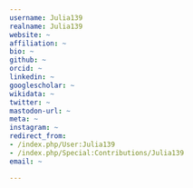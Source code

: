 ```yaml
---
username: Julia139
realname: Julia139
website: ~
affiliation: ~
bio: ~
github: ~
orcid: ~
linkedin: ~
googlescholar: ~
wikidata: ~
twitter: ~
mastodon-url: ~
meta: ~
instagram: ~
redirect_from:
- /index.php/User:Julia139
- /index.php/Special:Contributions/Julia139
email: ~

---
```

